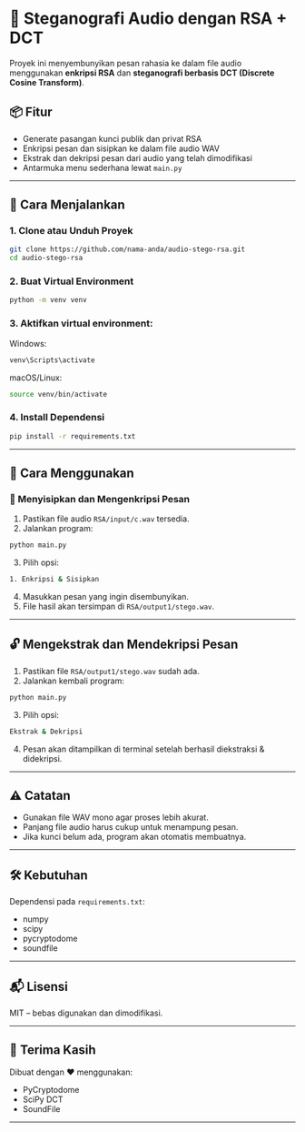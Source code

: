 # 🔐 Steganografi Audio dengan RSA + DCT

Proyek ini menyembunyikan pesan rahasia ke dalam file audio menggunakan **enkripsi RSA** dan **steganografi berbasis DCT (Discrete Cosine Transform)**.

## 📦 Fitur
- Generate pasangan kunci publik dan privat RSA
- Enkripsi pesan dan sisipkan ke dalam file audio WAV
- Ekstrak dan dekripsi pesan dari audio yang telah dimodifikasi
- Antarmuka menu sederhana lewat `main.py`

---

## 🚀 Cara Menjalankan

### 1. Clone atau Unduh Proyek

```bash
git clone https://github.com/nama-anda/audio-stego-rsa.git
cd audio-stego-rsa
```

### 2. Buat Virtual Environment

```bash
python -m venv venv
```

### 3. Aktifkan virtual environment:

Windows:

```bash
venv\Scripts\activate
```

macOS/Linux:

```bash
source venv/bin/activate
```

### 4. Install Dependensi

```bash
pip install -r requirements.txt
```
---
## 📌 Cara Menggunakan
### 🔏 Menyisipkan dan Mengenkripsi Pesan
1. Pastikan file audio `RSA/input/c.wav` tersedia.
2. Jalankan program:

```bash
python main.py
```

3. Pilih opsi:

```bash
1. Enkripsi & Sisipkan
```

4. Masukkan pesan yang ingin disembunyikan.
5. File hasil akan tersimpan di `RSA/output1/stego.wav`.
---
## 🔓 Mengekstrak dan Mendekripsi Pesan
1. Pastikan file `RSA/output1/stego.wav` sudah ada.
2. Jalankan kembali program:

```bash
python main.py
```

3. Pilih opsi:

```bash
Ekstrak & Dekripsi
```

4. Pesan akan ditampilkan di terminal setelah berhasil diekstraksi & didekripsi.
---
## ⚠️ Catatan
- Gunakan file WAV mono agar proses lebih akurat.
- Panjang file audio harus cukup untuk menampung pesan.
- Jika kunci belum ada, program akan otomatis membuatnya.
---
## 🛠 Kebutuhan
Dependensi pada `requirements.txt`:
- numpy
- scipy
- pycryptodome
- soundfile
---
## 📬 Lisensi
MIT – bebas digunakan dan dimodifikasi.

---
## 🤝 Terima Kasih
Dibuat dengan ❤️ menggunakan:
- PyCryptodome
- SciPy DCT
- SoundFile
---
